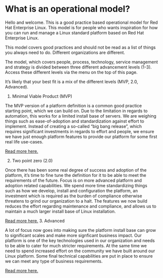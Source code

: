 # What is an operational model?

Hello and welcome. This is a good practice based operational model for Red Hat Enterprise Linux. This model is for people who wants inspiration for how you can run and manage a Linux standard platform based on Red Hat Enterprise Linux.

This model covers good practices and should not be read as a list of things you always need to do. Different organizations are different.

The model, which covers people, process, technology, service management and strategy is divided between three different advancement levels (1-3). Access these different levels via the menu on the top of this page.

It’s likely that your best fit is a mix of the different levels (MVP, 2.0, Advanced).

1. Minimal Viable Product (MVP)

The MVP version of a platform definition is a common good practice starting point, which we can build on. Due to the limitation in regards to automation, this works for a limited install base of servers. We are weighing things such as ease-of-adoption and standardization against effort to implement. Instead of creating a so-called “big bang release”, which requires significant investments in regards to effort and people, we ensure we have just enough platform features to provide our platform for some first real life use-cases.

[Read more here.](https://redhat-cop.github.io/rhel-good-practices/operational-model/mvp/)

2. Two point zero (2.0)

Once there has been some real degree of success and adoption of the platform, it’s time to fine tune the definition for it to be able to meet the requirements of the future. Focus is on more advanced platform and adoption related capabilities. We spend more time standardizing things such as how we develop, install and configuration the platform, an investment which is required as the burden of compliance otherwise threatens to grind our organization to a halt. The features we now build reduces the effort regarding maintenance and compliance, and allows us to maintain a much larger install base of Linux installation.

[Read more here.](https://redhat-cop.github.io/rhel-good-practices/operational-model/twozero/)
3. Advanced

A lot of focus now goes into making sure the platform install base can grow to significant scales and make more signficant business impact. Our platform is one of the key technologies used in our organization and needs to be able to cater for much stricter requirements. At the same time we need to spend increased effort on the community we have built around our Linux platform. Some final technical capabilities are put in place to ensure we can meet any type of business requirements.

[Read more here.](https://redhat-cop.github.io/rhel-good-practices/operational-model/advanced/)
